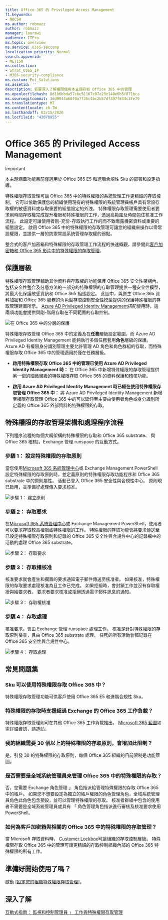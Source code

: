 ```yaml
---
title: Office 365 的 Privileged Access Management
f1.keywords:
- NOCSH
ms.author: robmazz
author: robmazz
manager: laurawi
audience: ITPro
ms.topic: overview
ms.service: O365-seccomp
localization_priority: Normal
search.appverid:
- MET150
ms.collection:
- Strat_O365_IP
- M365-security-compliance
ms.custom: Ent_Solutions
ms.assetid: ''
description: 若要深入了解權限使用本主題存取 Office 365 中的管理
ms.openlocfilehash: 8d1b6bbda57cbe51167c87a29e140e6b5f871bca
ms.sourcegitcommit: 3dd9944a6070a7f35c4bc2b57df397f844c3fe79
ms.translationtype: MT
ms.contentlocale: zh-TW
ms.lasthandoff: 02/15/2020
ms.locfileid: "42070955"
---
```

# <a name="privileged-access-management-in-office-365"></a>Office 365 的 Privileged Access Management

> [!IMPORTANT]
> 本主題涵蓋功能目前僅適用於 Office 365 E5 和進階合規性 Sku 的部署和設定指導。

特殊權限存取管理可讓 Office 365 中的特殊權限的系統管理工作更精細的存取控制。 它可以協助保護您的組織使用現有的特殊權限的系統管理員帳戶具有常設存取權的敏感資料或存取重要的組態設定的外洩。 特殊權限存取管理需要使用者要求剛時間存取權完成提升權限和特殊權限的工作，透過高範圍及時間包住核准工作流程。 此設定可讓使用者剛-充份-存取執行工作的而不致曝露機密資料或重要的組態設定。 啟用 Office 365 中的特殊權限的存取管理可讓您的組織來操作以零常設權限，並提供一層的防禦常設系統管理存取權的弱點。

整合式的客戶加密箱和特殊權限的存取管理工作流程的快速概觀，請參閱此[客戶加密箱和 Office 365 影片中的特殊權限的存取管理](https://go.microsoft.com/fwlink/?linkid=2066800)。

## <a name="layers-of-protection"></a>保護層級

特殊權限存取管理輔助其他資料與存取權的功能保護 Office 365 安全性架構內。 包括安全性整合及分層方法的一部分的特殊權限的存取管理提供一種安全性模型，將最大化保護敏感資訊和 Office 365 組態設定。 此圖中，與原生 Office 365 資料加密和 Office 365 服務的角色型存取控制安全性模型提供的保護特殊權限的存取管理建置所示。 [Azure AD Privileged Identity Management](https://docs.microsoft.com/azure/active-directory/active-directory-privileged-identity-management-configure)搭配使用時，這兩項功能會提供與剛-階段存取在不同範圍的存取控制。

![在 Office 365 中的分層的保護](../media/pam-layered-protection.png)

特殊權限存取管理 Office 365 中的定義及在**任務**層級設定範圍，而 Azure AD Privileged Identity Management 能夠執行多個任務套用**角色**層級的保護。 Azure AD 有權限身分識別管理主要允許管理 AD 角色和角色群組的存取，而特殊權限存取 Office 365 中的管理適用於僅在任務層級。

- **啟用特殊權限存取 Office 365 中的管理已使用 Azure AD Privileged Identity Management 時：** 在 Office 365 中新增特殊權限的存取管理提供另一個的細微層級的特殊權限存取 Office 365 的資料保護和稽核功能。

- **啟用 Azure AD Privileged Identity Management 時已經在使用特殊權限存取管理 Office 365 中：** 將 Azure AD Privileged Identity Management 新增至權限存取管理 Office 365 中的可以延伸至主要由使用者角色或身分識別所定義的 Office 365 外部資料的特殊權限的存取。  

## <a name="privileged-access-management-architecture-and-process-flow"></a>特殊權限的存取管理架構和處理程序流程

下列程序流程的每個大綱架構的特殊權限的存取和 Office 365 substrate、 與 Office 365 稽核]，Exchange 管理 runspace 的互動方式。

### <a name="step-1-configure-a-privileged-access-policy"></a>步驟 1： 設定特殊權限的存取原則

當您使用[Microsoft 365 系統管理中心](https://admin.microsoft.com)或 Exchange Management PowerShell 設定特殊權限的存取原則時，並定義原則的特殊權限存取功能程序和 Office 365 substrate 中的原則屬性。 活動已登入 Office 365 安全性與合規性中心。 原則現已啟用，並準備好處理傳入要求核准。

![步驟 1： 建立原則](../media/pam-step1-policy-creation.jpg)

### <a name="step-2-access-request"></a>步驟 2： 存取要求

在[Microsoft 365 系統管理中心](https://admin.microsoft.com)或 Exchange Management PowerShell，使用者可以要求存取較高權限或特殊權限的工作。 特殊權限的存取功能會將要求傳送至已設定特殊權限存取原則和記錄的 Office 365 安全性與合規性中心的記錄檔中的活動的處理 Office 365 substrate。

![步驟 2： 存取要求](../media/pam-step2-access-request.jpg)

### <a name="step-3-access-approval"></a>步驟 3： 存取權核准

核准要求就會產生和擱置的要求通知電子郵件傳送至核准者。 如果核准，特殊權限的存取要求處理核准為且工作已完成。 如果拒絕時，會封鎖工作並沒有存取權授與給要求者。 要求者要求核准或拒絕透過電子郵件訊息的通知。

![步驟 3： 存取權核准](../media/pam-step3-access-approval.jpg)

### <a name="step-4-access-processing"></a>步驟 4： 存取處理

核准要求，會由 Exchange 管理 runspace 處理工作。 核准是針對特殊權限的存取原則檢查，且由 Office 365 substrate 處理。 任務的所有活動會都記錄在 Office 365 安全性與合規性中心。

![步驟 4： 存取處理](../media/pam-step4-access-processing.jpg)

## <a name="frequently-asked-questions"></a>常見問題集

### <a name="what-skus-can-use-privileged-access-in-office-365"></a>Sku 可以使用特殊權限存取 Office 365 中？

特殊權限存取管理功能可供客戶使用 Office 365 E5 和進階合規性 Sku。

### <a name="when-will-privileged-access-support-office-365-workloads-beyond-exchange"></a>特殊權限的存取時支援超過 Exchange 的 Office 365 工作負載？

特殊權限存取管理則可在其他 Office 365 工作負載推出。 [Microsoft 365 藍圖](https://www.microsoft.com/microsoft-365/roadmap)如需詳細資訊，請造訪。

### <a name="my-organization-needs-more-than-30-privileged-access-policies-will-this-limit-be-increased"></a>我的組織需要 30 個以上的特殊權限的存取原則，會增加此限制？

是，引發 30 的特殊權限的存取原則，每個 Office 365 組織的目前限制是功能藍圖。

### <a name="do-i-need-to-be-a-global-admin-to-manage-privileged-access-in-office-365"></a>是否需要是全域系統管理員來管理 Office 365 中的特殊權限的存取？

否，您需要 Exchange 角色管理 」 角色指派給管理特殊權限的存取 Office 365 中的帳戶。 如果您不想要設定為獨立的帳戶權限的角色管理角色，全域系統管理員角色此角色包含預設，並可以管理特殊權限的存取。 核准者群組中包含的使用者不需要是全域系統管理員或具有 「 角色管理角色指派進行審核及核准要求使用 PowerShell。

### <a name="how-is-privileged-access-management-in-office-365-related-to-customer-lockbox"></a>如何為客戶加密箱與相關的 Office 365 中的特殊權限的存取管理？

當 Microsoft 存取資料時， [Customer Lockbox](https://docs.microsoft.com/office365/admin/manage/customer-lockbox-requests)可讓組織的存取控制層級。 特殊權限存取 Office 365 中的管理可讓更精細的存取控制組織內部的 Office 365 特殊權限的所有工作。

## <a name="ready-to-get-started"></a>準備好開始使用了嗎？

啟動 [[設定您的組織特殊權限存取管理](privileged-access-management-configuration.md)]。

## <a name="learn-more"></a>深入了解

[互動式指南： 監視和控制管理員 」 工作與特殊權限存取管理](https://content.cloudguides.com/guides/Privileged%20Access%20Management)
